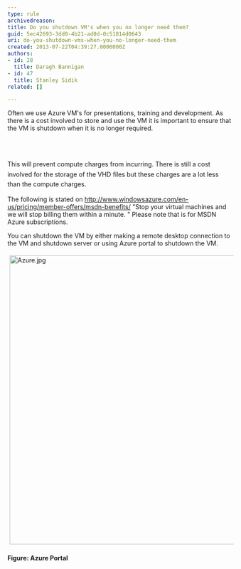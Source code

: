 ```yaml
---
type: rule
archivedreason: 
title: Do you shutdown VM's when you no longer need them?
guid: 5ec42693-3dd0-4b21-ad0d-0c51814d0643
uri: do-you-shutdown-vms-when-you-no-longer-need-them
created: 2013-07-22T04:39:27.0000000Z
authors:
- id: 28
  title: Daragh Bannigan
- id: 47
  title: Stanley Sidik
related: []

---
```



<p>Often we use Azure VM's for presentations, training and development. As there is a&#160;cost involved to store and use the VM it is important to ensure that the VM is shutdown when it is no longer required.​</p>
<br><excerpt class='endintro'></excerpt><br>
<p>​<span style="line-height&#58;1.6;">This will prevent compute charges from incurring. There is still a cost involved for the storage of the VHD files but these charges are a lot less than the compute charges.&#160;</span></p><p>The following is stated on <a href="http&#58;//www.windowsazure.com/en-us/pricing/member-offers/msdn-benefits/">http&#58;//www.windowsazure.com/en-us/pricing/member-offers/msdn-benefits/</a>&#160;&quot;Stop your virtual machines and we will stop billing them within a minute. &quot; Please note that is for MSDN Azure subscriptions.&#160;</p><p>You can shutdown the VM by either making a remote desktop connection to the VM and shutdown server or using Azure portal to shutdown the VM.​</p><p><img src="/SoftwareDevelopment/Rules-to-Better-Azure/PublishingImages/Azure.jpg" alt="Azure.jpg" style="margin&#58;5px;width&#58;650px;" />​<br><strong>Figure&#58; Azure Portal​</strong></p>


